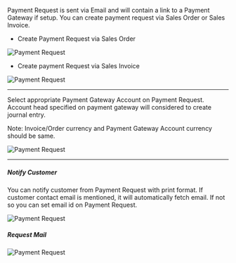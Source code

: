 Payment Request is sent via Email and will contain a link to a Payment Gateway if setup. You can create payment request via Sales Order or Sales Invoice.

- Create Payment Request via Sales Order
<img class="screenshot" alt="Payment Request" src="{{docs_base_url}}/assets/img/accounts/pr-from-so.png">

- Create payment Request via Sales Invoice
<img class="screenshot" alt="Payment Request" src="{{docs_base_url}}/assets/img/accounts/pr-from-si.png">

---

Select appropriate Payment Gateway Account on Payment Request. Account head specified on payment gateway will 
considered to create journal entry. 

Note: Invoice/Order currency and Payment Gateway Account currency should be same.

<img class="screenshot" alt="Payment Request" src="{{docs_base_url}}/assets/img/accounts/pr-details-1.png">

---

##### Notify Customer
You can notify customer from Payment Request with print format. If customer contact email is mentioned, it will automatically fetch email. If not so you can set email id on Payment Request. 

<img class="screenshot" alt="Payment Request" src="{{docs_base_url}}/assets/img/accounts/pr-details-2.png">

##### Request Mail
<img class="screenshot" alt="Payment Request" src="{{docs_base_url}}/assets/img/accounts/pr-email.png">


